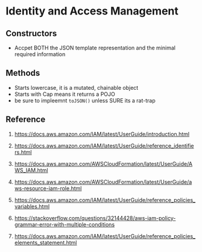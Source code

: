 # Identity and Access Management

## Constructors

- Accpet BOTH the JSON template representation and the minimal required information

## Methods

- Starts lowercase, it is a mutated, chainable object
- Starts with Cap means it returns a POJO
- be sure to impleemnt `toJSON()` unless SURE its a rat-trap

## Reference

1. <https://docs.aws.amazon.com/IAM/latest/UserGuide/introduction.html>

2. <https://docs.aws.amazon.com/IAM/latest/UserGuide/reference_identifiers.html>

3. <https://docs.aws.amazon.com/AWSCloudFormation/latest/UserGuide/AWS_IAM.html>

4. <https://docs.aws.amazon.com/AWSCloudFormation/latest/UserGuide/aws-resource-iam-role.html>

5. <https://docs.aws.amazon.com/IAM/latest/UserGuide/reference_policies_variables.html>

6. <https://stackoverflow.com/questions/32144428/aws-iam-policy-grammar-error-with-multiple-conditions>

7. <https://docs.aws.amazon.com/IAM/latest/UserGuide/reference_policies_elements_statement.html>
